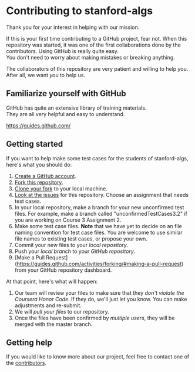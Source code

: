 # Contributing to stanford-algs

Thank you for your interest in helping with our mission.

If this is your first time contributing to a GitHub project, fear not. 
When this repository was started, it was one of the first collaborations done 
by the contributors.  Using GitHub is really quite easy.  
You don't need to worry about making mistakes or breaking anything.  

The collaborators of this repository are very patient and willing to help you.  
After all, we want *you* to help us.  

## Familiarize yourself with GitHub

GitHub has quite an extensive library of training materials.  
They are all very helpful and easy to understand.

https://guides.github.com/

## Getting started

If you want to help make some test cases for the students of stanford-algs, 
here's what you should do:

1. [Create a GitHub account](https://github.com/join).
1. [Fork this repository](https://guides.github.com/activities/forking/).
1. [Clone your fork](https://guides.github.com/activities/forking/#clone) 
to your local machine.
1. [Look at the issues](https://github.com/beaunus/stanford-algs/issues) for 
this repository. Choose an assignment that needs test cases. 
1. In your local repository, make a branch for your new unconfirmed test files. 
For example, make a branch called "unconfirmedTestCases3.2" 
if you are working on Course 3 Assignment 2.
1. Make some test case files. **Note** that we have yet to decide on an file 
naming convention for test case files. You are welcome to use similar file 
names to existing test cases, or propose your own. 
1. Commit your new files to your *local repository*. 
1. Push your *local branch* to your *GitHub repository*.  
1. [Make a Pull Request]
(https://guides.github.com/activities/forking/#making-a-pull-request) 
from your GitHub repository dashboard.

At that point, here's what will happen:
1. Our team will review your files to make sure that they 
*don't violate the Coursera Honor Code*. 
If they do, we'll just let you know. You can make adjustments and re-submit.
1. We will *pull your files* to our repository.
1. Once the files have been confirmed by *multiple users*, they will be merged 
with the master branch.

## Getting help

If you would like to know more about our project, feel free to contact one of 
the 
[contributors](https://github.com/beaunus/stanford-algs/graphs/contributors). 